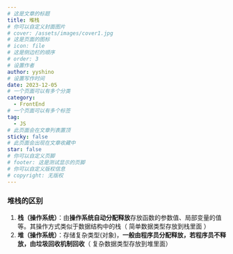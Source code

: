 ```yaml
---
# 这是文章的标题
title: 堆栈
# 你可以自定义封面图片
# cover: /assets/images/cover1.jpg
# 这是页面的图标
# icon: file
# 这是侧边栏的顺序
# order: 3
# 设置作者
author: yyshino
# 设置写作时间
date: 2023-12-05
# 一个页面可以有多个分类
category:
  - FrontEnd
# 一个页面可以有多个标签
tag:
  - JS
# 此页面会在文章列表置顶
sticky: false
# 此页面会出现在文章收藏中
star: false
# 你可以自定义页脚
# footer: 这是测试显示的页脚
# 你可以自定义版权信息
# copyright: 无版权
---
```


### 堆栈的区别

1. **栈（操作系统）**：由**操作系统自动分配释放**存放函数的参数值、局部变量的值等。其操作方式类似于数据结构中的栈（ 简单数据类型存放到栈里面 ）
2. **堆（操作系统）**：存储复杂类型(对象)，**一般由程序员分配释放，若程序员不释放，由垃圾回收机制回收**（ 复杂数据类型存放到堆里面）